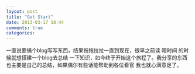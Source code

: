 ```yaml
---
layout: post
title: "Get Start"
date: 2013-03-17 18:44
comments: true
categories: 
---
```

一直说要搞个blog写写东西，结果拖拖拉拉一直到现在，很早之前读 暗时间 的时候就想搭建一个blog去总结
一下知识，如今终于开始这个旅程了。我分享的东西也主要是自己的总结，如果偶尔有些话能帮助到各位看官
我也就心满意足了。
